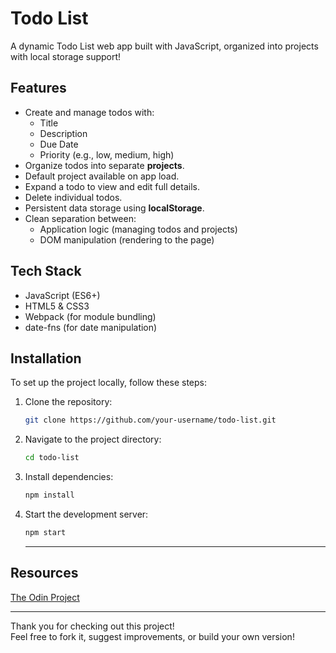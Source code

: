 # Todo List

A dynamic Todo List web app built with JavaScript, organized into projects with local storage support!

## Features
- Create and manage todos with:
  - Title
  - Description
  - Due Date
  - Priority (e.g., low, medium, high)
- Organize todos into separate **projects**.
- Default project available on app load.
- Expand a todo to view and edit full details.
- Delete individual todos.
- Persistent data storage using **localStorage**.
- Clean separation between:
  - Application logic (managing todos and projects)
  - DOM manipulation (rendering to the page)

## Tech Stack
- JavaScript (ES6+)
- HTML5 & CSS3
- Webpack (for module bundling)
- date-fns (for date manipulation)

## Installation

To set up the project locally, follow these steps:

1. Clone the repository:
    ```bash
    git clone https://github.com/your-username/todo-list.git
    ```

2. Navigate to the project directory:
    ```bash
    cd todo-list
    ```

3. Install dependencies:
    ```bash
    npm install
    ```

4. Start the development server:
    ```bash
    npm start
    ```

    ---

## Resources

[The Odin Project](https://www.theodinproject.com/) 

---

Thank you for checking out this project!  
Feel free to fork it, suggest improvements, or build your own version! 

